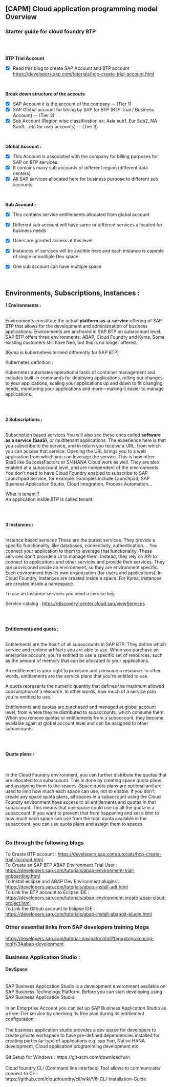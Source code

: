## [CAPM] Cloud application programming model Overview

### Starter guide for cloud foundry BTP

</br>
</br>

**BTP Trial Account**

- [x] Read this blog to create SAP Account and BTP account https://developers.sap.com/tutorials/hcp-create-trial-account.html

</br>

**Break down structure of the accouts**

- [x] SAP Account it is the account of the company -- (Tier 1)
- [x] SAP Global account for billing by SAP for BTP (BTP Trial / Business Account) -- (Tier 2)
- [x] Sub Account (Region wise classification ex: Asia sub1, Eur Sub2, NA Sub3....etc for user accounts) -- (Tier 3)

</br>

**Global Account :**

- [x] This Account is associated with the company for billing purposes for SAP on BTP services 
- [x] It contains many sub accounts of different region (different data centers)
- [x] All SAP services allocated here for business purpose to different sub accounts 

</br>

**Sub Account :**

- [x] This contains service entitlements allocated from global account 
- [x] Different sub account will have same or different services allocated for business needs 
- [x] Users are granted access at this level 
- [x] Instances of services will be availble here and each instance is capable of single or multiple Dev space
- [x] One sub account can have multiple space


</br>

## Environments, Subscriptions, Instances  : 


**1 Environments :**
   </br>
   </br>
<p> 

Environments constitute the actual <B>platform-as-a-service</B> offering of SAP BTP that allows for the development and administration of business applications. 
Environments are anchored in SAP BTP on subaccount level.
SAP BTP offers three environments: ABAP, Cloud Foundry and Kyma. 
Some existing customers still have Neo, but this is no longer offered.

(Kyma is kubernetees termed differently for SAP BTP)

Kubernetes definition : 

Kubernetes automates operational tasks of container management and includes built-in commands for deploying applications, 
rolling out changes to your applications, scaling your applications up and down to fit changing needs, monitoring your applications
and more—making it easier to manage applications.
  
</p>    
   </br>
   </br>

**2 Subscriptions :**
   </br>
   </br>
<p> 
Subscription based services
You will also see these ones called <B>software as a service (SaaS)</B>, or multitenant applications. 
The experience here is that you subscribe to the service, and in return you receive a URL, from which you can access that service. 
Opening the URL brings you to a web application from which you can leverage the service. 
This is how other SaaS like SuccessFactors or S/4HANA Cloud work as well. They are also enabled at a subaccount level, and are independent of the environments. 
You don't need to have Cloud Foundry enabled to subscribe to SAP Launchpad Service, for example.
Examples include Launchpad, SAP Business Application Studio, Cloud Integration, Process Automation...

What is tenant ?  </br>
An application inside BTP is called tenant.
</p>  
   </br>
   </br>   

**3 Instances :**
   </br>
   </br>
<p> 
Instance based services
These are the purest services. They provide a specific functionality, like databases, connectivity, authentication.... You connect your application to them to leverage that functionality. 
These services don't provide a UI to manage them. Instead, they rely on API to connect to applications and other services and provide their services. 
They are provisioned inside an environment, so they are environment specific. 
Each environment has its own organization (for users and applications): In Cloud Foundry, instances are created inside a space. For Kyma, instances are created inside a namespace.

To use an Instance services you need a service key.

</p>    

Service catalog : https://discovery-center.cloud.sap/viewServices

   </br>
   </br>   

**Entitlements and quota :**
   </br> 
   </br> 
<p>    
Entitlements are the heart of all subaccounts in SAP BTP. They define which service and runtime artifacts you are able to use. When you purchase an enterprise account, you're entitled to use a specific set of resources, such as the amount of memory that can be allocated to your applications.
</br>     
  
An entitlement is your right to provision and consume a resource. In other words, entitlements are the service plans that you're entitled to use.
</br> 

A quota represents the numeric quantity that defines the maximum allowed consumption of a resource. In other words, how much of a service plan you're entitled to use.
</br> 

Entitlements and quotas are purchased and managed at global account level, from where they're distributed to subaccounts, which consume them. 
When you remove quotas or entitlements from a subaccount, they become available again at global account level and can be assigned to other subaccounts.
</p>    

   </br>
   </br> 
   
**Quota plans :**  
   </br> 
   </br>  
<p> 
In the Cloud Foundry environment, you can further distribute the quotas that are allocated to a subaccount. This is done by creating space quota plans and assigning them to the spaces.
Space quota plans are optional and are used to limit how much each space can use, not to enable. If you don't create any space quota plans, all spaces in a subaccount using the Cloud Foundry environment have access to all entitlements and quotas in that subaccount. This means that one space could use up all the quota in a subaccount.
If you want to prevent that from happening and set a limit to how much each space can use from the total quota available in the subaccount, you can use quota plans and assign them to spaces.   

   </br> 
   </br>  

### Go through the following blogs 

To Create BTP account : https://developers.sap.com/tutorials/hcp-create-trial-account.html </br> 
To Create an SAP BTP ABAP Environment Trial User : https://developers.sap.com/tutorials/abap-environment-trial-onboarding.html </br> 
To Install eclipse and ABAP Dev Environment plugins : https://developers.sap.com/tutorials/abap-install-adt.html </br>
To Link the BTP account to Eclipse IDE : https://developers.sap.com/tutorials/abap-environment-create-abap-cloud-project.html </br> 
To Link the Github account to Eclipse IDE : https://developers.sap.com/tutorials/abap-install-abapgit-plugin.html </br> 

### Other essential links from SAP developers training blogs

https://developers.sap.com/tutorial-navigator.html?tag=programming-tool%3Aabap-development


### Business Application Studio : 
#### DevSpace 
   </br> 
SAP Business Application Studio is a development environment available on SAP Business Technology Platform. Before you can start developing using SAP Business Application Studio.
   </br> 
   </br>  
In an Enterprise Account you can set up SAP Business Application Studio as a Free-Tier service by checking its free plan during its entitlement configuration.
   </br> 
   </br>  
The business application studio provides a dev space for developers to create private workspace to have pre-defined dependencies installed for creating particular type of applications e.g. sap fiori, Native HANA development, Cloud application programming development etc.

</br> 
</br> 
Git Setup for Windows : https://git-scm.com/download/win 
</br>  
</br>  
Cloud foundry CLI (Command line interface) Tool allows to communicate/ connect to CF : 
</br>  
https://github.com/cloudfoundry/cli/wiki/V6-CLI-Installation-Guide
